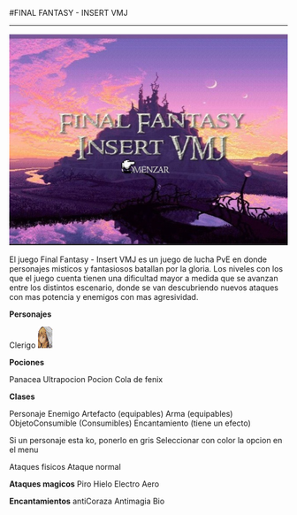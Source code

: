   #FINAL FANTASY - INSERT VMJ
  ***
  ![iniciojuego](https://github.com/pdepviernestm/2021-objetos-tp-integrador-insert-vmj-mat/blob/main/assets/presentacion/inicioJuego.jpeg)



El juego Final Fantasy - Insert VMJ es un juego de lucha PvE en donde personajes misticos y fantasiosos batallan por la gloria. Los niveles con los que el juego cuenta tienen una dificultad mayor a medida que se avanzan entre los distintos escenario, donde se van descubriendo nuevos ataques con mas potencia y enemigos con mas agresividad.     

**Personajes**

Clerigo     ![WhiteMage2F](../assets/personajes/WhiteMage2F.gif)


**Pociones**

Panacea
Ultrapocion
Pocion
Cola de fenix

**Clases** 

Personaje
Enemigo
Artefacto (equipables)
Arma (equipables)
ObjetoConsumible (Consumibles)
Encantamiento (tiene un efecto)


Si un personaje esta ko, ponerlo en gris
Seleccionar con color la opcion en el menu

Ataques fisicos
Ataque normal

**Ataques magicos**
Piro
Hielo
Electro
Aero

**Encantamientos**
antiCoraza
Antimagia
Bio


